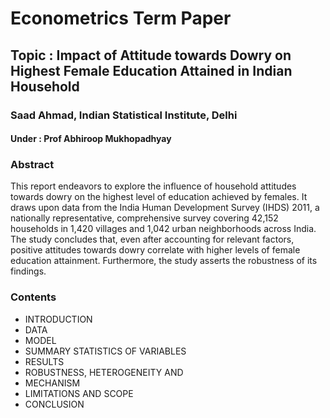 # Econometrics Term Paper
## Topic : Impact of Attitude towards Dowry on Highest Female Education Attained in Indian Household
### Saad Ahmad, Indian Statistical Institute, Delhi
#### Under : Prof Abhiroop Mukhopadhyay

### Abstract
This report endeavors to explore the influence of household attitudes towards dowry on the highest level of education achieved by females. It draws upon data from the India Human Development Survey (IHDS) 2011, a nationally representative, comprehensive survey covering 42,152 households in 1,420 villages and 1,042 urban neighborhoods across India.
The study concludes that, even after accounting for relevant factors, positive attitudes towards dowry correlate with higher levels of female education attainment. Furthermore, the study asserts the robustness of its findings.

### Contents

  - INTRODUCTION
  - DATA
  - MODEL
  - SUMMARY STATISTICS OF VARIABLES
  - RESULTS
  - ROBUSTNESS, HETEROGENEITY AND
  - MECHANISM
  - LIMITATIONS AND SCOPE
  - CONCLUSION
